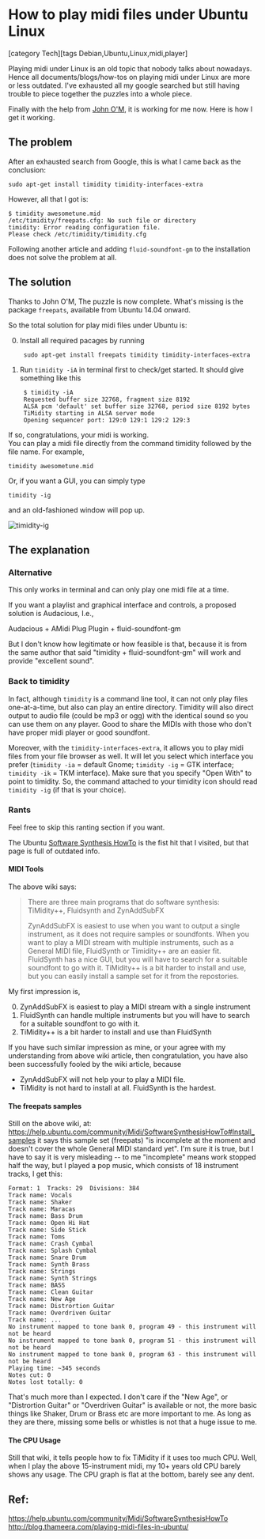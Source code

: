 # How to play midi files under Ubuntu Linux

[category Tech][tags Debian,Ubuntu,Linux,midi,player]

Playing midi under Linux is an old topic that nobody talks about nowadays. Hence all documents/blogs/how-tos on playing midi under Linux are more or less outdated. I've exhausted all my google searched but still having trouble to piece together the puzzles into a whole piece. 

Finally with the help from [John O'M](http://superuser.com/users/414099/john-om), it is working for me now. Here is how I get it working.

<!--more-->

## The problem

After an exhausted search from Google, this is what I came back as the conclusion: 

    sudo apt-get install timidity timidity-interfaces-extra

However, all that I got is:

    $ timidity awesometune.mid
    /etc/timidity/freepats.cfg: No such file or directory
    timidity: Error reading configuration file.
    Please check /etc/timidity/timidity.cfg

Following another article and adding `fluid-soundfont-gm` to the installation does not solve the problem at all. 

## The solution

Thanks to John O'M, The puzzle is now complete. What's missing is the package `freepats`, available from Ubuntu 14.04 onward.

So the total solution for play midi files under Ubuntu is:

0. Install all required pacages by running

        sudo apt-get install freepats timidity timidity-interfaces-extra

0. Run `timidity -iA` in terminal first to check/get started. It should give something like this

        $ timidity -iA
        Requested buffer size 32768, fragment size 8192
        ALSA pcm 'default' set buffer size 32768, period size 8192 bytes
        TiMidity starting in ALSA server mode
        Opening sequencer port: 129:0 129:1 129:2 129:3

If so, congratulations, your midi is working.  
You can play a midi file directly from the command timidity followed by the file name. For example,

    timidity awesometune.mid

Or, if you want a GUI, you can simply type

    timidity -ig

and an old-fashioned window will pop up.

![timidity-ig](http://i.stack.imgur.com/7I48E.png)

## The explanation

### Alternative

This only works in terminal and can only play one midi file at a time.

If you want a playlist and graphical interface and controls, a proposed solution is Audacious, I.e.,

Audacious + AMidi Plug Plugin + fluid-soundfont-gm

But I don't know how legitimate or how feasible is that, because it is from the same author that said "timidity + fluid-soundfont-gm" will work and provide "excellent sound". 

### Back to timidity

In fact, although `timidity` is a command line tool, it can not only play files one-at-a-time, but also can play an entire directory. Timidity will also direct output to audio file (could be mp3 or ogg) with the identical sound so you can use them on any player. Good to share the MIDIs with those who don't have proper midi player or good soundfont.

Moreover, with the `timidity-interfaces-extra`, it allows you to play midi files from your file browser as well. It will let you select which interface you prefer (`timidity -ia` = default Gnome; `timidity -ig` = GTK interface; `timidity -ik` = TKM interface).
Make sure that you specify "Open With" to point to timidity. So, the command attached to your timidity icon should read `timidity -ig` (if that is your choice).

### Rants

Feel free to skip this ranting section if you want.

The Ubuntu [Software Synthesis HowTo](https://help.ubuntu.com/community/Midi/SoftwareSynthesisHowTo) is the fist hit that I visited, but that page is full of outdated info.

#### MIDI Tools

The above wiki says:

> There are three main programs that do software synthesis: TiMidity++, Fluidsynth and ZynAddSubFX
>
>  ZynAddSubFX is easiest to use when you want to output a single instrument, as it does not require samples or soundfonts. When you want to play a MIDI stream with multiple instruments, such as a General MIDI file, FluidSynth or Timidity++ are an easier fit. FluidSynth has a nice GUI, but you will have to search for a suitable soundfont to go with it. TiMidity++ is a bit harder to install and use, but you can easily install a sample set for it from the repostories.

My first impression is,

0. ZynAddSubFX is easiest to play a MIDI stream with a single instrument
0. FluidSynth can handle multiple instruments but you will have to search for a suitable soundfont to go with it.
0. TiMidity++ is a bit harder to install and use than FluidSynth

If you have such similar impression as mine, or your agree with my understanding from above wiki article, then congratulation, you have also been successfully fooled by the wiki article, because

* ZynAddSubFX will not help your to play a MIDI file.
* TiMidity is not hard to install at all. FluidSynth is the hardest. 

#### The freepats samples

Still on the above wiki, at:
https://help.ubuntu.com/community/Midi/SoftwareSynthesisHowTo#Install_samples
it says this sample set (freepats) "is incomplete at the moment and doesn't cover the whole General MIDI standard yet". I'm sure it is true, but I have to say it is very misleading -- to me "incomplete" means work stopped half the way, but I played a pop music, which consists of 18 instrument tracks, I get this:

```
Format: 1  Tracks: 29  Divisions: 384
Track name: Vocals
Track name: Shaker
Track name: Maracas
Track name: Bass Drum
Track name: Open Hi Hat
Track name: Side Stick
Track name: Toms
Track name: Crash Cymbal
Track name: Splash Cymbal
Track name: Snare Drum
Track name: Synth Brass
Track name: Strings
Track name: Synth Strings
Track name: BASS
Track name: Clean Guitar
Track name: New Age
Track name: Distrortion Guitar
Track name: Overdriven Guitar
Track name: ...
No instrument mapped to tone bank 0, program 49 - this instrument will not be heard
No instrument mapped to tone bank 0, program 51 - this instrument will not be heard
No instrument mapped to tone bank 0, program 63 - this instrument will not be heard
Playing time: ~345 seconds
Notes cut: 0
Notes lost totally: 0
```

That's much more than I expected. I don't care if the "New Age", or "Distrortion Guitar" or "Overdriven Guitar" is available or not, the more basic things like Shaker, Drum or Brass etc are more important to me. As long as they are there, missing some bells or whistles is not that a huge issue to me. 

#### The CPU Usage

Still that wiki, it tells people how to fix TiMidity if it uses too much CPU. Well, when I play the above 15-instrument midi, my 10+ years old CPU barely shows any usage. The CPU graph is flat at the bottom, barely see any dent. 

## **Ref**:

https://help.ubuntu.com/community/Midi/SoftwareSynthesisHowTo  
http://blog.thameera.com/playing-midi-files-in-ubuntu/

